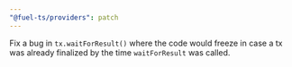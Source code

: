 ```yaml
---
"@fuel-ts/providers": patch
---
```


Fix a bug in `tx.waitForResult()` where the code would freeze in case a tx was already finalized by the time `waitForResult` was called.
